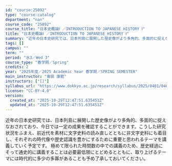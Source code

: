 ```yaml
---
id: "course:25092"
type: "course-catalog"
department: "nan"
course_code: "25092"
course_title: "日本史概論Ⅰ ／INTRODUCTION TO JAPANESE HISTORY Ⅰ"
title: "日本史概論Ⅰ ／INTRODUCTION TO JAPANESE HISTORY Ⅰ"
summary: "近年の日本史研究では、日本列島に展開した歴史像がより多角的、多面的に捉えなおされており、今日では一定の成果を確認することができます。こうした研究状況をふまえ、前近代を素材に文字史料の読み直しとともに非文字史料にも着目し、それぞれの時代像や歴…"
tags: []
campus: ""
term: ""
period: "水3／Wed 3"
course_type: "春学期／Spring"
credits: 2
year: "2025年度／2025 Academic Year 春学期／SPRING SEMESTER"
main_instructor: "會田 康範"
instructors: ["[]"]
syllabus_url: "https://www.dokkyo.ac.jp/research/syllabus/2025/0401/0401_25092_ja_JP.html"
license: "CC-BY-4.0"
version:
  created_at: "2025-10-29T12:47:51.635451Z"
  updated_at: "2025-10-29T12:47:51.635451Z"
---
```

近年の日本史研究では、日本列島に展開した歴史像がより多角的、多面的に捉えなおされており、今日では一定の成果を確認することができます。こうした研究状況をふまえ、前近代を素材に文字史料の読み直しとともに非文字史料にも着目し、それぞれの時代像や歴史認識を豊かにするために重要と思われるテーマを講義していく予定です。 極めて限られた時間数の中での講義のため、歴史経過にそって通史的に講義することは必要最低限にとどめるとともに、取り上げるテーマには時代的に多少の多寡があることも予め了承しておいてください。

